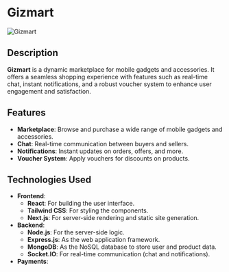 # Gizmart

![Gizmart](./src/assets/hero_image.png)

## Description

**Gizmart** is a dynamic marketplace for mobile gadgets and accessories. It offers a seamless shopping experience with features such as real-time chat, instant notifications, and a robust voucher system to enhance user engagement and satisfaction.

## Features

- **Marketplace**: Browse and purchase a wide range of mobile gadgets and accessories.
- **Chat**: Real-time communication between buyers and sellers.
- **Notifications**: Instant updates on orders, offers, and more.
- **Voucher System**: Apply vouchers for discounts on products.

## Technologies Used

- **Frontend**:
  - **React**: For building the user interface.
  - **Tailwind CSS**: For styling the components.
  - **Next.js**: For server-side rendering and static site generation.
- **Backend**:
  - **Node.js**: For the server-side logic.
  - **Express.js**: As the web application framework.
  - **MongoDB**: As the NoSQL database to store user and product data.
  - **Socket.IO**: For real-time communication (chat and notifications).
- **Payments**:
